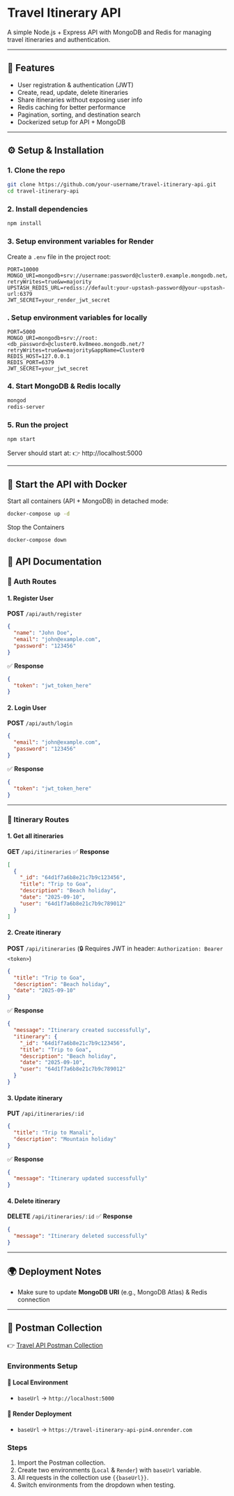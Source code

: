 # Travel Itinerary API

A simple Node.js + Express API with MongoDB and Redis for managing travel itineraries and authentication.

---

## 🚀 Features

- User registration & authentication (JWT)
- Create, read, update, delete itineraries
- Share itineraries without exposing user info
- Redis caching for better performance
- Pagination, sorting, and destination search
- Dockerized setup for API + MongoDB

---

## ⚙️ Setup & Installation

### 1. Clone the repo
```bash
git clone https://github.com/your-username/travel-itinerary-api.git
cd travel-itinerary-api
```

### 2. Install dependencies
```bash
npm install
```

### 3. Setup environment variables for Render
Create a `.env` file in the project root:
```env
PORT=10000
MONGO_URI=mongodb+srv://username:password@cluster0.example.mongodb.net/mydb?retryWrites=true&w=majority
UPSTASH_REDIS_URL=rediss://default:your-upstash-password@your-upstash-url:6379
JWT_SECRET=your_render_jwt_secret
```
### . Setup environment variables for locally
```env
PORT=5000
MONGO_URI=mongodb+srv://root:<db_password>@cluster0.kv8meeo.mongodb.net/?retryWrites=true&w=majority&appName=Cluster0
REDIS_HOST=127.0.0.1
REDIS_PORT=6379
JWT_SECRET=your_jwt_secret
```


### 4. Start MongoDB & Redis locally
```bash
mongod
redis-server
```

### 5. Run the project
```bash
npm start
```

Server should start at:
👉 http://localhost:5000

---


## 🐳 Start the API with Docker

Start all containers (API + MongoDB) in detached mode:

```bash
docker-compose up -d
```
Stop the Containers

```bash
docker-compose down
```
## 📌 API Documentation

### 🔐 Auth Routes

#### 1. Register User
**POST** `/api/auth/register`
```json
{
  "name": "John Doe",
  "email": "john@example.com",
  "password": "123456"
}
```
✅ **Response**
```json
{
  "token": "jwt_token_here"
}
```

#### 2. Login User
**POST** `/api/auth/login`
```json
{
  "email": "john@example.com",
  "password": "123456"
}
```
✅ **Response**
```json
{
  "token": "jwt_token_here"
}
```

---

### 🧳 Itinerary Routes

#### 1. Get all itineraries
**GET** `/api/itineraries`
✅ **Response**
```json
[
  {
    "_id": "64d1f7a6b8e21c7b9c123456",
    "title": "Trip to Goa",
    "description": "Beach holiday",
    "date": "2025-09-10",
    "user": "64d1f7a6b8e21c7b9c789012"
  }
]
```

#### 2. Create itinerary
**POST** `/api/itineraries` (🔒 Requires JWT in header: `Authorization: Bearer <token>`)
```json
{
  "title": "Trip to Goa",
  "description": "Beach holiday",
  "date": "2025-09-10"
}
```
✅ **Response**
```json
{
  "message": "Itinerary created successfully",
  "itinerary": {
    "_id": "64d1f7a6b8e21c7b9c123456",
    "title": "Trip to Goa",
    "description": "Beach holiday",
    "date": "2025-09-10",
    "user": "64d1f7a6b8e21c7b9c789012"
  }
}
```

#### 3. Update itinerary
**PUT** `/api/itineraries/:id`
```json
{
  "title": "Trip to Manali",
  "description": "Mountain holiday"
}
```
✅ **Response**
```json
{
  "message": "Itinerary updated successfully"
}
```

#### 4. Delete itinerary
**DELETE** `/api/itineraries/:id`
✅ **Response**
```json
{
  "message": "Itinerary deleted successfully"
}
```

---

## 🌍 Deployment Notes
- Make sure to update **MongoDB URI** (e.g., MongoDB Atlas) & Redis connection

---

## 🧪 Postman Collection

👉 [Travel API Postman Collection](https://ashish-singh-s-team.postman.co/workspace/Team-Workspace~74a8efc8-8012-4863-89c5-9fddc1f374a8/collection/47844124-258d7a0c-9106-4a98-b551-4d32c7c62f4e?action=share&creator=47844124)

### Environments Setup

#### 🔹 Local Environment
- `baseUrl` → `http://localhost:5000`

#### 🔹 Render Deployment
- `baseUrl` → `https://travel-itinerary-api-pin4.onrender.com`

### Steps
1. Import the Postman collection.
2. Create two environments (`Local` & `Render`) with `baseUrl` variable.
3. All requests in the collection use `{{baseUrl}}`.
4. Switch environments from the dropdown when testing.
